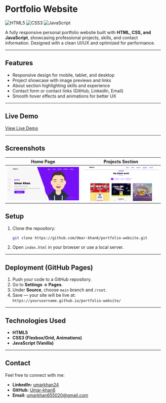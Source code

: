 # Portfolio Website

![HTML5](https://img.shields.io/badge/HTML5-E34F26?style=for-the-badge&logo=html5&logoColor=white)
![CSS3](https://img.shields.io/badge/CSS3-1572B6?style=for-the-badge&logo=css3&logoColor=white)
![JavaScript](https://img.shields.io/badge/JavaScript-F7DF1E?style=for-the-badge&logo=javascript&logoColor=black)

A fully responsive personal portfolio website built with **HTML, CSS, and JavaScript**, showcasing professional projects, skills, and contact information. Designed with a clean UI/UX and optimized for performance.

---

## Features

- Responsive design for mobile, tablet, and desktop
- Project showcase with image previews and links
- About section highlighting skills and experience
- Contact form or contact links (GitHub, LinkedIn, Email)
- Smooth hover effects and animations for better UX

---

## Live Demo

[View Live Demo](https://umarkhann.netlify.app/)

---

## Screenshots

| Home Page                          | Projects Section                      |
| ---------------------------------- | ------------------------------------- |
| ![Home Page](home.png) | ![Projects](projects.png) |



## Setup

1. Clone the repository:

   ```bash
   git clone https://github.com/Umar-khan6/portfolio-website.git
   ```

2. Open `index.html` in your browser or use a local server.

---

## Deployment (GitHub Pages)

1. Push your code to a GitHub repository.
2. Go to **Settings → Pages**.
3. Under **Source**, choose `main` branch and `/root`.
4. Save — your site will be live at:  
   `https://yourusername.github.io/portfolio-website/`

---

## Technologies Used

- **HTML5**
- **CSS3 (Flexbox/Grid, Animations)**
- **JavaScript (Vanilla)**

---

## Contact

Feel free to connect with me:


- **LinkedIn:** [umarkhan24](https://linkedin.com/in/umarkhan42)
- **GitHub:** [Umar-khan6](https://github.com/Umar-khan6)
- **Email:** umarkhan655020@gmail.com
